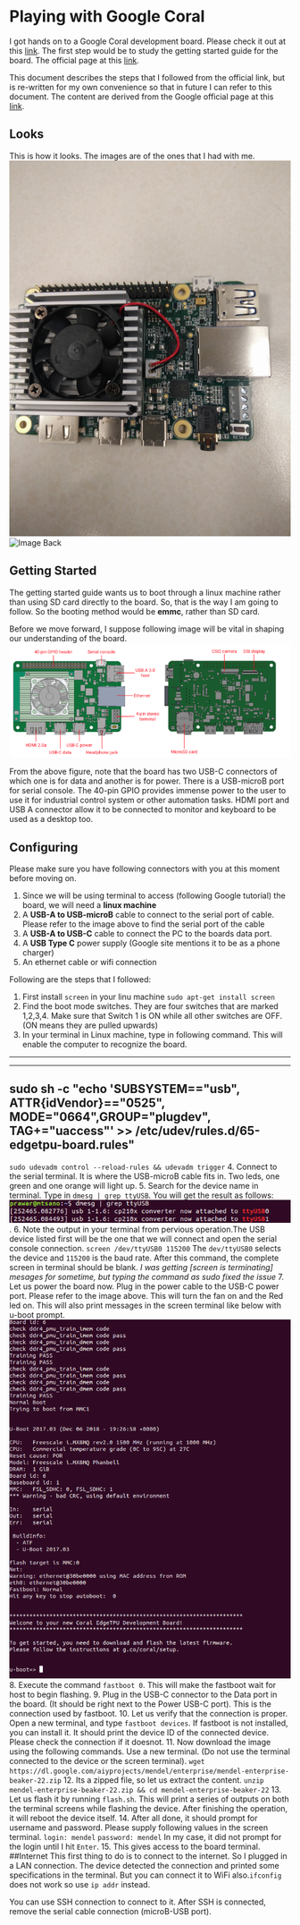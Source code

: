 # Playing with Google Coral

I got hands on to a Google Coral development board. Please check it out at this [link](https://coral.withgoogle.com/products/dev-board/). The first step would be to study the getting started guide for the board. The official page at this [link](https://coral.withgoogle.com/tutorials/devboard/).

This document describes the steps that I followed from the official link, but is re-written for my own convenience so that in future I can refer to this document. The content are derived from the Google official page at this [link](https://coral.withgoogle.com/tutorials/devboard/).

## Looks
This is how it looks. The images are of the ones that I had with me.
![Image Front](frontCoral.png)
![Image Back](backCoral.png)

## Getting Started
The getting started guide wants us to boot through a linux machine rather than using SD card directly to the board. So, that is the way I am going to follow. So the booting method would be **emmc**, rather than SD card. 

Before we move forward, I suppose following image will be vital in shaping our understanding of the board.
![board connections](connectors.png)

From the above figure, note that the board has two USB-C connectors of which one is for data and another is for power. There is a USB-microB port for serial console. The 40-pin GPIO provides immense power to the user to use it for industrial control system or other automation tasks. HDMI port and USB A connector allow it to be connected to monitor and keyboard to be used as a desktop too.

## Configuring
Please make sure you have following connectors with you at this moment before moving on.
1. Since we will be using terminal to access (following Google tutorial) the board, we will need a **linux machine**
2. A **USB-A to USB-microB** cable to connect to the serial port of cable. Please refer to the image above to find  the serial port of the cable
3. A **USB-A to USB-C** cable to connect the PC to the boards data port.
4. A **USB Type C** power supply (Google site mentions it to be as a phone charger)
5. An ethernet cable or wifi connection

Following are the steps that I followed:
1. First install `screen` in your linu machine
`sudo apt-get install screen`
2. Find the boot mode switches. They are four switches that are marked 1,2,3,4. Make sure that Switch 1 is ON while all other switches are OFF. (ON means they are pulled upwards)
3. In your terminal in Linux machine, type in following command. This will enable the computer to recognize the board.
---
****
sudo sh -c "echo 'SUBSYSTEM==\"usb\", ATTR{idVendor}==\"0525\", MODE=\"0664\",GROUP=\"plugdev\", TAG+=\"uaccess\"' >> /etc/udev/rules.d/65-edgetpu-board.rules"
---
`sudo udevadm control --reload-rules && udevadm trigger`
4. Connect to the serial terminal. It is where the USB-microB cable fits in. Two leds, one green and one orange will light up.
5. Search for the device name in terminal. Type in `dmesg | grep ttyUSB`. You will get the result as follows:
![finding usb](usbFinding.png).
6. Note the output in your terminal from pervious operation.The USB device listed first will be the one that we will connect and open the serial console connection.
`screen /dev/ttyUSB0 115200` The `dev/ttyUSB0` selects the device and `115200` is the baud rate. After this command, the complete screen in terminal should be blank.
*I was getting [screen is terminating] mesages for sometime, but typing the command as sudo fixed the issue*
7. Let us power the board now. Plug in the power cable to the USB-C power port. Please refer to the image above. This will turn the fan on and  the Red led on. This will also print messages in the screen  terminal like below with u-boot prompt.
![](message1.png)
8. Execute the command `fastboot 0`. This will make the fastboot wait for host to begin flashing.
9. Plug in the USB-C connector to the Data port in the board. (It should be right next to the Power USB-C port). This is the connection used by fastboot. 
10. Let us verify that the connection is proper. Open a new terminal, and type `fastboot devices`. If fastboot is not installed, you can install it. It should print the device ID of the connected device. Please check the connection if it doesnot.
11. Now download the image using the following commands. Use a new terminal. (Do not use the terminal connected to the device or the screen terminal).
`wget https://dl.google.com/aiyprojects/mendel/enterprise/mendel-enterprise-beaker-22.zip`
12. Its a zipped file, so let us extract the content.
`unzip mendel-enterprise-beaker-22.zip && cd mendel-enterprise-beaker-22`
13. Let us flash it by running `flash.sh`. This will print a series of outputs on both the terminal screens while flashing the device. After finishing the operation, it will reboot the device itself.
14. After all done, it should prompt for username and password. Please supply following values in the screen terminal.
`login: mendel`
`password: mendel`
In my case, it did not prompt for the login  until I hit `Enter`.
15. This gives access to the board terminal.
##Internet
This first thing to do is to connect to the internet. So I plugged in a LAN connection. The device detected the connection and printed some specifications in the terminal. But you can connect it to WiFi also.`ifconfig` does not work so use `ip addr` instead.

You can use SSH connection to connect to it. After SSH is connected, remove the serial cable connection (microB-USB port).






